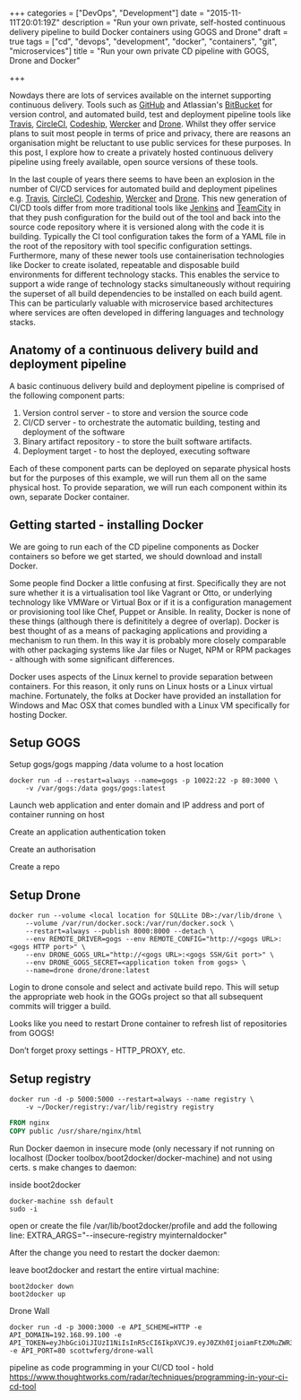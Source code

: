 +++
categories = ["DevOps", "Development"]
date = "2015-11-11T20:01:19Z"
description = "Run your own private, self-hosted continuous delivery pipeline to build Docker containers using GOGS and Drone"
draft = true
tags = ["cd", "devops", "development", "docker", "containers", "git", "microservices"]
title = "Run your own private CD pipeline with GOGS, Drone and Docker"

+++

Nowdays there are lots of services available on the internet supporting continuous delivery.  Tools such as [GitHub](http://github.com/) and Atlassian's [BitBucket](http://bitbucket.org/) for version control, and automated build, test and deployment pipeline tools like [Travis](http://travis-ci.com), [CircleCI](http://circleci.com), [Codeship](http://www.codeship.com), [Wercker](http://wercker.com) and [Drone](http://drone.io).  Whilst they offer service plans to suit most people in terms of price and privacy, there are reasons an organisation might be reluctant to use public services for these purposes.  In this post, I explore how to create a privately hosted continuous delivery pipeline using freely available, open source versions of these tools.  

In the last couple of years there seems to have been an explosion in the number of CI/CD services for automated build and deployment pipelines e.g. [Travis](http://travis-ci.com), [CircleCI](http://circleci.com), [Codeship](http://www.codeship.com), [Wercker](http://wercker.com) and [Drone](http://drone.io).  This new generation of CI/CD tools differ from more traditional tools like [Jenkins](https://jenkins-ci.org/) and [TeamCity](https://www.jetbrains.com/teamcity/) in that they push configuration for the build out of the tool and back into the source code repository where it is versioned along with the code it is building.  Typically the CI tool configuration takes the form of a YAML file in the root of the repository with tool specific configuration settings.  Furthermore, many of these newer tools use containerisation technologies like Docker to create isolated, repeatable and disposable build environments for different technology stacks.  This enables the service to support a wide range of technology stacks simultaneously without requiring the superset of all build dependencies to be installed on each build agent.  This can be particularly valuable with microservice based architectures where services are often developed in differing languages and technology stacks. 

## Anatomy of a continuous delivery build and deployment pipeline

A basic continuous delivery build and deployment pipeline is comprised of the following component parts:

1. Version control server - to store and version the source code
2. CI/CD server - to orchestrate the automatic building, testing and deployment of the software
3. Binary artifact repository - to store the built software artifacts.
4. Deployment target - to host the deployed, executing software

Each of these component parts can be deployed on separate physical hosts but for the purposes of this example, we will run them all on the same physical host.  To provide separation, we will run each component within its own, separate Docker container.

## Getting started - installing Docker

We are going to run each of the CD pipeline components as Docker containers so before we get started, we should download and install Docker.  

Some people find Docker a little confusing at first.  Specifically they are not sure whether it is a virtualisation tool like Vagrant or Otto, or underlying technology like VMWare or Virtual Box or if it is a configuration management or provisioning tool like Chef, Puppet or Ansible.  In reality, Docker is none of these things (although there is definititely a degree of overlap).  Docker is best thought of as a means of packaging applications and providing a mechanism to run them.  In this way it is probably more closely comparable with other packaging systems like Jar files or Nuget, NPM or RPM packages - although with some significant differences.



Docker uses aspects of the Linux kernel to provide separation between containers.  For this reason, it only runs on Linux hosts or a Linux virtual machine.  Fortunately, the folks at Docker have provided an installation for Windows and Mac OSX that comes bundled with a Linux VM specifically for hosting Docker.

## Setup GOGS

Setup gogs/gogs
mapping /data volume to a host location

	docker run -d --restart=always --name=gogs -p 10022:22 -p 80:3000 \
		-v /var/gogs:/data gogs/gogs:latest

Launch web application and enter domain and IP address and port of container running on host

Create an application authentication token

Create an authorisation

Create a repo



## Setup Drone

	docker run --volume <local location for SQLLite DB>:/var/lib/drone \
		--volume /var/run/docker.sock:/var/run/docker.sock \
		--restart=always --publish 8000:8000 --detach \
		--env REMOTE_DRIVER=gogs --env REMOTE_CONFIG="http://<gogs URL>:<gogs HTTP port>" \
		--env DRONE_GOGS_URL="http://<gogs URL>:<gogs SSH/Git port>" \
		--env DRONE_GOGS_SECRET=<application token from gogs> \
		--name=drone drone/drone:latest

Login to drone console and select and activate build repo.  This will setup the appropriate web hook in the GOGs project so that all subsequent commits will trigger a build.

Looks like you need to restart Drone container to refresh list of repositories from GOGS!

Don’t forget proxy settings - HTTP_PROXY, etc.

## Setup registry

	docker run -d -p 5000:5000 --restart=always --name registry \
		-v ~/Docker/registry:/var/lib/registry registry



``` Dockerfile
FROM nginx
COPY public /usr/share/nginx/html
```

Run Docker daemon in insecure mode (only necessary if not running on localhost (Docker toolbox/boot2docker/docker-machine) and not using certs.
s
make changes to daemon:

inside boot2docker

	docker-machine ssh default
	sudo -i

open or create the file /var/lib/boot2docker/profile and add the following line:	EXTRA_ARGS="--insecure-registry myinternaldocker"	

After the change you need to restart the docker daemon:	

leave boot2docker and restart the entire virtual machine:	

	boot2docker down
	boot2docker up

Drone Wall

	docker run -d -p 3000:3000 -e API_SCHEME=HTTP -e API_DOMAIN=192.168.99.100 -e API_TOKEN=eyJhbGciOiJIUzI1NiIsInR5cCI6IkpXVCJ9.eyJ0ZXh0IjoiamFtZXMuZWR3YXJkLmJvd21hbiIsInR5cGUiOiJ1c2VyIn0.DajYihXxoFN2gR7vtqbwb71xfXo6Y4gaOMIFt9Zh1I8 -e API_PORT=80 scottwferg/drone-wall



pipeline as code
programming in your CI/CD tool - hold
https://www.thoughtworks.com/radar/techniques/programming-in-your-ci-cd-tool